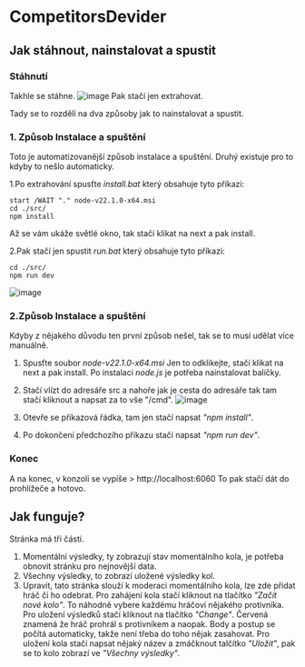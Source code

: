 # CompetitorsDevider

## Jak stáhnout, nainstalovat a spustit

### Stáhnutí
Takhle se stáhne.
![image](https://github.com/Ailta/CompetitorsDevider/assets/29490877/57bdb8fe-3eed-473d-8ec6-2503ec381e74)
Pak stačí jen extrahovat.


Tady se to rozdělí na dva způsoby jak to nainstalovat a spustit.
### 1. Způsob Instalace a spuštění
Toto je automatizovanější způsob instalace a spuštění.
Druhý existuje pro to kdyby to nešlo automaticky.

1.Po extrahování spusťte *install.bat* který obsahuje tyto příkazi:
```
start /WAIT "." node-v22.1.0-x64.msi
cd ./src/
npm install
```
Až se vám ukáže světlé okno, tak stačí klikat na next a pak install.

2.Pak stačí jen spustit *run.bat* který obsahuje tyto příkazi:
```
cd ./src/
npm run dev
```

![image](https://github.com/Ailta/CompetitorsDevider/assets/29490877/761753d8-a53c-4f46-98f1-926b5ea6f186)


### 2.Způsob Instalace a spuštění
Kdyby z nějakého důvodu ten první způsob nešel, tak se to musí udělat více manuálně.
1. Spusťte soubor *node-v22.1.0-x64.msi*
   Jen to odklikejte, stačí klikat na next a pak install.
   Po instalaci *node.js* je potřeba nainstalovat balíčky.
4. Stačí vlízt do adresáře src a nahoře jak je cesta do adresáře tak tam stačí kliknout a napsat za to vše "/cmd".
![image](https://github.com/Ailta/CompetitorsDevider/assets/29490877/eeab511a-65e9-4fcc-9e87-0c1aaba56492)

5. Otevře se příkazová řádka, tam jen stačí napsat *"npm install"*.
6. Po dokončení předchozího příkazu stačí napsat *"npm run dev"*.

### Konec
A na konec, v konzoli se vypíše > http://localhost:6060
To pak stačí dát do prohlížeče a hotovo.

## Jak funguje?

Stránka má tři části.
1. Momentální výsledky, ty zobrazují stav momentálního kola, je potřeba obnovit stránku pro nejnovější data.
2. Všechny výsledky, to zobrazí uložené výsledky kol.
3. Upravit, tato stránka slouží k moderaci momentálního kola, lze zde přidat hráč či ho odebrat.
   Pro zahájení kola stačí kliknout na tlačítko *"Začít nové kolo"*. To náhodně vybere každému hráčovi nějakého protivníka.
   Pro uložení výsledků stačí kliknout na tlačítko *"Change"*. Červená znamená že hráč prohrál s protivníkem a naopak.
   Body a postup se počítá automaticky, takže není třeba do toho nějak zasahovat.
   Pro uložení kola stačí napsat nějaký název a zmáčknout talčítko *"Uložit"*, pak se to kolo zobrazí ve *"Všechny výsledky"*.
